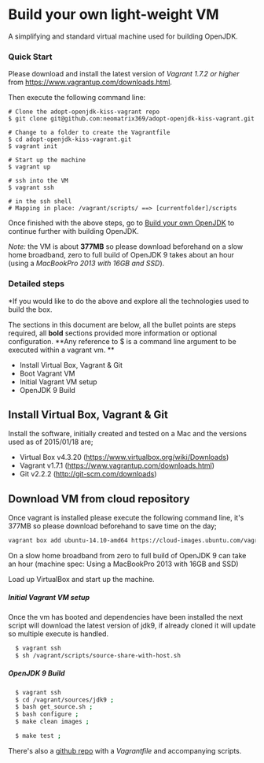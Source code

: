 # Build your own light-weight VM

A simplifying and standard virtual machine used for building OpenJDK.


### Quick Start

Please download and install the latest version of *Vagrant 1.7.2 or higher* from https://www.vagrantup.com/downloads.html.

Then execute the following command line:

```
# Clone the adopt-openjdk-kiss-vagrant repo
$ git clone git@github.com:neomatrix369/adopt-openjdk-kiss-vagrant.git

# Change to a folder to create the Vagrantfile
$ cd adopt-openjdk-kiss-vagrant.git
$ vagrant init

# Start up the machine
$ vagrant up

# ssh into the VM
$ vagrant ssh

# in the ssh shell
# Mapping in place: /vagrant/scripts/ ==> [currentfolder]/scripts
```

Once finished with the above steps, go to [Build your own OpenJDK](../binaries/build_your_own_openjdk.md) to continue further with building OpenJDK.

*Note:* the VM is about **377MB** so please download beforehand on a slow home broadband, zero to full build of OpenJDK 9 takes about an hour (using a *MacBookPro 2013 with 16GB and SSD*).


### Detailed steps

*If you would like to do the above and explore all the technologies used to build the box.

The sections in this document are below, all the bullet points are steps required, all **bold** sections provided more information or optional configuration. **Any reference to $ is a command line argument to be executed within a vagrant vm. **

  - Install Virtual Box, Vagrant & Git
  - Boot Vagrant VM
  - Initial Vagrant VM setup
  - OpenJDK 9 Build

## Install Virtual Box, Vagrant & Git
Install the software, initially created and tested on a Mac and the versions used as of 2015/01/18 are;
  - Virtual Box v4.3.20 (https://www.virtualbox.org/wiki/Downloads)
  - Vagrant v1.7.1 (https://www.vagrantup.com/downloads.html)
  - Git v2.2.2 (http://git-scm.com/downloads)

## Download VM from cloud repository
Once vagrant is installed please execute the following command line, it's 377MB so please download beforehand to save time on the day;

```bash
vagrant box add ubuntu-14.10-amd64 https://cloud-images.ubuntu.com/vagrant/utopic/current/utopic-server-cloudimg-amd64-vagrant-disk1.box;
```

On a slow home broadband from zero to full build of OpenJDK 9 can take an hour (machine spec: Using a MacBookPro 2013 with 16GB and SSD)

Load up VirtualBox and start up the machine.

##### Initial Vagrant VM setup
Once the vm has booted and dependencies have been installed the next script will download the latest version of jdk9, if already cloned it will update so multiple execute is handled.

```bash
  $ vagrant ssh
  $ sh /vagrant/scripts/source-share-with-host.sh
```

##### OpenJDK 9 Build

```bash
  $ vagrant ssh
  $ cd /vagrant/sources/jdk9 ;
  $ bash get_source.sh ;
  $ bash configure ;
  $ make clean images ;
```  
```bash
  $ make test ;
```
There's also a [github repo](https://github.com/neomatrix369/adopt-openjdk-kiss-vagrant) with a *Vagrantfile* and accompanying scripts.